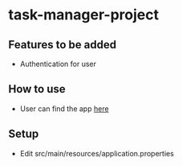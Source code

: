 # task-manager-project

## Features to be added
- Authentication for user


## How to use
- User can find the app [here](https://task-manager-345911.el.r.appspot.com/swagger-ui/index.html#/)

## Setup
- Edit src/main/resources/application.properties

